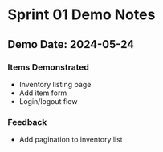 # Sprint 01 Demo Notes

## Demo Date: 2024-05-24

### Items Demonstrated
- Inventory listing page
- Add item form
- Login/logout flow

### Feedback
- Add pagination to inventory list
